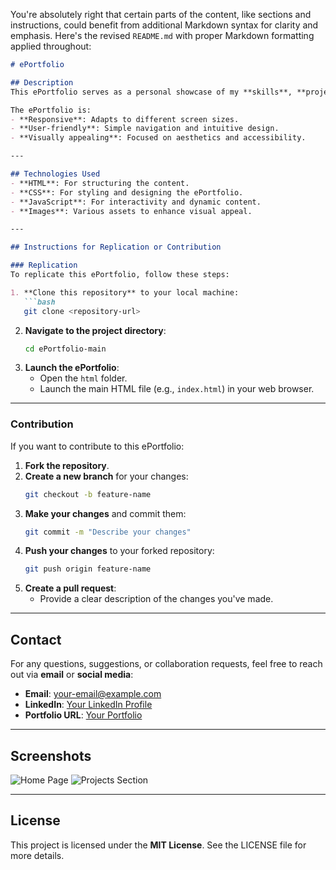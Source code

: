 You're absolutely right that certain parts of the content, like sections and instructions, could benefit from additional Markdown syntax for clarity and emphasis. Here's the revised `README.md` with proper Markdown formatting applied throughout:

```markdown
# ePortfolio

## Description
This ePortfolio serves as a personal showcase of my **skills**, **projects**, and **achievements**. It is designed to highlight my expertise in **web development** and other professional domains. 

The ePortfolio is:
- **Responsive**: Adapts to different screen sizes.
- **User-friendly**: Simple navigation and intuitive design.
- **Visually appealing**: Focused on aesthetics and accessibility.

---

## Technologies Used
- **HTML**: For structuring the content.
- **CSS**: For styling and designing the ePortfolio.
- **JavaScript**: For interactivity and dynamic content.
- **Images**: Various assets to enhance visual appeal.

---

## Instructions for Replication or Contribution

### Replication
To replicate this ePortfolio, follow these steps:

1. **Clone this repository** to your local machine:
   ```bash
   git clone <repository-url>
   ```
2. **Navigate to the project directory**:
   ```bash
   cd ePortfolio-main
   ```
3. **Launch the ePortfolio**:
   - Open the `html` folder.
   - Launch the main HTML file (e.g., `index.html`) in your web browser.

---

### Contribution
If you want to contribute to this ePortfolio:

1. **Fork the repository**.
2. **Create a new branch** for your changes:
   ```bash
   git checkout -b feature-name
   ```
3. **Make your changes** and commit them:
   ```bash
   git commit -m "Describe your changes"
   ```
4. **Push your changes** to your forked repository:
   ```bash
   git push origin feature-name
   ```
5. **Create a pull request**:
   - Provide a clear description of the changes you've made.

---

## Contact
For any questions, suggestions, or collaboration requests, feel free to reach out via **email** or **social media**:

- **Email**: your-email@example.com
- **LinkedIn**: [Your LinkedIn Profile](https://www.linkedin.com)
- **Portfolio URL**: [Your Portfolio](https://your-portfolio-link)

---

## Screenshots
![Home Page](images/homepage.png)
![Projects Section](images/projects.png)

---

## License
This project is licensed under the **MIT License**. See the LICENSE file for more details.
